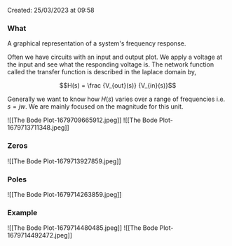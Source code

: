 Created: 25/03/2023 at 09:58

### What
A graphical representation of a system's frequency response.

Often we have circuits with an input and output plot. We apply a voltage at the input and see what the responding voltage is. The network function called the transfer function is described in the laplace domain by,

$$H(s) = \frac {V_{out}(s)} {V_{in}(s)}$$

Generally we want to know how $H(s)$ varies over a range of frequencies i.e. $s=jw$. We are mainly focused on the magnitude for this unit.

![[The Bode Plot-1679709665912.jpeg]]
![[The Bode Plot-1679713711348.jpeg]]

### Zeros
![[The Bode Plot-1679713927859.jpeg]]

### Poles
![[The Bode Plot-1679714263859.jpeg]]

### Example
![[The Bode Plot-1679714480485.jpeg]]
![[The Bode Plot-1679714492472.jpeg]]